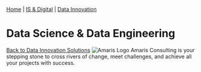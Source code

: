 [Home](https://amaris.com) | [IS & Digital](https://amaris.com/business-line/is-and-digital/) | [Data Innovation](https://amaris.com/business-line/is-and-digital/data-innovation/)
# Data Science & Data Engineering
[Back to Data Innovation Solutions](https://amaris.com/business-line/is-and-digital/data-innovation/)
![Amaris Logo](https://amaris.com/wp-content/themes/amaris/dist/images/amaris-logo-pink.svg)
Amaris Consulting is your stepping stone to cross rivers of change, meet challenges, and achieve all your projects with success.
